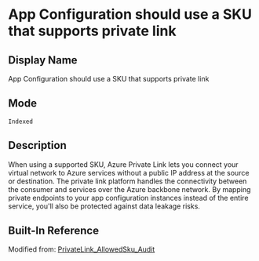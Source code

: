 # App Configuration should use a SKU that supports private link

## Display Name

App Configuration should use a SKU that supports private link

## Mode

`Indexed`

## Description

When using a supported SKU, Azure Private Link lets you connect your virtual network to Azure services without a public IP address at the source or destination. The private link platform handles the connectivity between the consumer and services over the Azure backbone network. By mapping private endpoints to your app configuration instances instead of the entire service, you'll also be protected against data leakage risks.

## Built-In Reference

Modified from: [PrivateLink_AllowedSku_Audit](https://github.com/Azure/azure-policy/blob/master/built-in-policies/policyDefinitions/App%20Configuration/PrivateLink_AllowedSku_Audit.json)